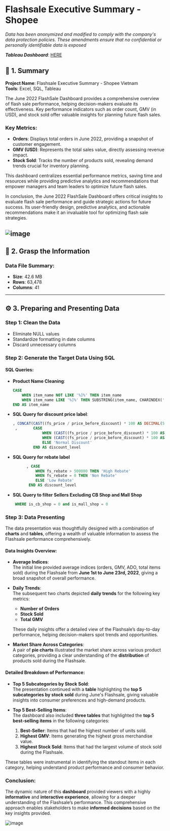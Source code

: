 # Flashsale Executive Summary - Shopee
*Data has been anonymized and modified to comply with the company's data protection policies. These amendments ensure that no confidential or personally identifiable data is exposed*

***Tableau Dashboard***: [HERE](https://public.tableau.com/app/profile/hang.me6579/viz/Shopee-FSEXECUTIVESUMMARY/Dashboard1?publish=yes)

## 🎯 1. Summary

**Project Name**: Flashsale Executive Summary - Shopee Vietnam  
**Tools**: Excel, SQL, Tableau  

The June 2022 FlashSale Dashboard provides a comprehensive overview of flash sale performance, helping decision-makers evaluate its effectiveness. Key performance indicators such as order count, GMV (in USD), and stock sold offer valuable insights for planning future flash sales.

### Key Metrics:
- **Orders**: Displays total orders in June 2022, providing a snapshot of customer engagement.
- **GMV (USD)**: Represents the total sales value, directly assessing revenue impact.
- **Stock Sold**: Tracks the number of products sold, revealing demand trends crucial for inventory planning.

This dashboard centralizes essential performance metrics, saving time and resources while providing predictive analytics and recommendations that empower managers and team leaders to optimize future flash sales.

In conclusion, the June 2022 FlashSale Dashboard offers critical insights to evaluate flash sale performance and guide strategic actions for future success. Its user-friendly design, predictive analytics, and actionable recommendations make it an invaluable tool for optimizing flash sale strategies.

![image](https://github.com/user-attachments/assets/9376cdc0-b8b8-4ac4-9097-12661248a734)
---

## 🔎 2. Grasp the Information

### Data File Summary:
- **Size**: 42.6 MB  
- **Rows**: 63,478  
- **Columns**: 41  

---

## ⚙️ 3. Preparing and Presenting Data

### Step 1: Clean the Data
- Eliminate NULL values
- Standardize formatting in date columns
- Discard unnecessary columns

### Step 2: Generate the Target Data Using SQL

#### SQL Queries:
* **Product Name Cleaning**:
   ```sql
   CASE 
       WHEN item_name NOT LIKE '%]%' THEN item_name 
       WHEN item_name LIKE '%]%' THEN SUBSTRING(item_name, CHARINDEX(']', item_name) + 2, LEN(CONVERT(nvarchar(max), item_name))) 
   END AS item_name
* **SQL Query for discount price label**:
   ```sql
   , CONCAT(CAST((fs_price / price_before_discount) * 100 AS DECIMAL(5, 2)), '%') AS discount_rate
    ,       CASE 
                WHEN (CAST((fs_price / price_before_discount) * 100 AS DECIMAL(5, 2))) > 70 THEN 'High Discount'
                WHEN (CAST((fs_price / price_before_discount) * 100 AS DECIMAL(5, 2))) <10 THEN 'Low Discount'
                ELSE 'Normal Discount'
            END AS discount_level
* **SQL Query for rebate label**
  ```sql
        , CASE 
            WHEN fs_rebate > 500000 THEN 'High Rebate'
            WHEN fs_rebate = 0 THEN 'Non Rebate'
            ELSE 'Low Rebate'
         END AS discount_level

* **SQL Query to filter Sellers Excluding CB Shop and Mall Shop**
  ```sql
   WHERE is_cb_shop = 0 and is_mall_shop = 0

### Step 3: Data Presenting

The data presentation was thoughtfully designed with a combination of **charts** and **tables**, offering a wealth of valuable information to assess the Flashsale performance comprehensively.

#### Data Insights Overview:

- **Average Indices**:  
  The initial line provided average indices (orders, GMV, ADO, total items sold) during the Flashsale from **June 1st to June 23rd, 2022**, giving a broad snapshot of overall performance.

- **Daily Trends**:  
  The subsequent two charts depicted **daily trends** for the following key metrics:
  - **Number of Orders**
  - **Stock Sold**
  - **Total GMV**

  These daily insights offer a detailed view of the Flashsale’s day-to-day performance, helping decision-makers spot trends and opportunities.

- **Market Share Across Categories**:  
  A pair of **pie charts** illustrated the market share across various product categories, providing a clear understanding of the **distribution** of products sold during the Flashsale.

#### Detailed Breakdown of Performance:

- **Top 5 Subcategories by Stock Sold**:  
  The presentation continued with a **table** highlighting the **top 5 subcategories by stock sold** during June's Flashsale, giving valuable insights into consumer preferences and high-demand products.

- **Top 5 Best-Selling Items**:  
  The dashboard also included **three tables** that highlighted the **top 5 best-selling items** in the following categories:
  1. **Best-Seller**: Items that had the highest number of units sold.
  2. **Highest GMV**: Items generating the highest gross merchandise value.
  3. **Highest Stock Sold**: Items that had the largest volume of stock sold during the Flashsale.

These tables were instrumental in identifying the standout items in each category, helping understand product performance and consumer behavior.

### Conclusion:

The dynamic nature of this **dashboard** provided viewers with a highly **informative** and **interactive experience**, allowing for a deeper understanding of the Flashsale’s performance. This comprehensive approach enables stakeholders to make **informed decisions** based on the key insights provided.

![image](https://github.com/user-attachments/assets/3bb1560e-2997-4754-abdc-5584a1ab8eca)
